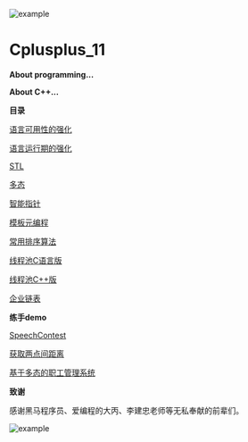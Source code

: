 ![example](https://img.shields.io/badge/cpp11-v1.0-red.svg)
# Cplusplus_11


**About programming...**


**About C++...**

**目录**

[语言可用性的强化](https://github.com/Sakura7301/Cplusplus_11/tree/master/%E8%AF%AD%E8%A8%80%E5%8F%AF%E7%94%A8%E6%80%A7%E7%9A%84%E5%BC%BA%E5%8C%96)

[语言运行期的强化](https://github.com/Sakura7301/Cplusplus_11/tree/master/%E8%AF%AD%E8%A8%80%E8%BF%90%E8%A1%8C%E6%9C%9F%E7%9A%84%E5%BC%BA%E5%8C%96)

[STL](https://github.com/Sakura7301/Cplusplus_11/tree/master/STL)

[多态](https://github.com/Sakura7301/Cplusplus_11/tree/master/%E5%A4%9A%E6%80%81)

[智能指针](https://github.com/Sakura7301/Cplusplus_11/tree/master/%E6%99%BA%E8%83%BD%E6%8C%87%E9%92%88)

[模板元编程](https://github.com/Sakura7301/Cplusplus_11/tree/master/%E6%A8%A1%E6%9D%BF%E5%85%83%E7%BC%96%E7%A8%8B)

[常用排序算法](https://github.com/Sakura7301/Cplusplus_11/tree/master/sort)

[线程池C语言版](https://github.com/Sakura7301/Cplusplus_11/tree/master/ThreadPool_C)

[线程池C++版](https://github.com/Sakura7301/Cplusplus_11/tree/master/ThreadPool_Cpp)

[企业链表](https://github.com/Sakura7301/Cplusplus_11/tree/master/%E4%BC%81%E4%B8%9A%E9%93%BE%E8%A1%A8)

**练手demo**

[SpeechContest](https://github.com/Sakura7301/Cplusplus_11/tree/master/SpeechContest)

[获取两点间距离](https://github.com/Sakura7301/Cplusplus_11/tree/master/%E4%B8%A4%E7%82%B9%E9%97%B4%E8%B7%9D%E7%A6%BB)

[基于多态的职工管理系统](https://github.com/Sakura7301/Cplusplus_11/tree/master/%E5%9F%BA%E4%BA%8E%E5%A4%9A%E6%80%81%E7%9A%84%E8%81%8C%E5%B7%A5%E7%AE%A1%E7%90%86%E7%B3%BB%E7%BB%9F)

**致谢**

感谢黑马程序员、爱编程的大丙、李建忠老师等无私奉献的前辈们。

![example](https://img.shields.io/badge/user:-sakura-blue.svg)
